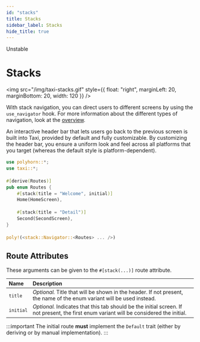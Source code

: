 ```yaml
---
id: "stacks"
title: Stacks
sidebar_label: Stacks
hide_title: true
---
```


<span className="badge badge--danger">Unstable</span>

<h1 style={{ marginTop: 0 }}>Stacks</h1>

<img src="/img/taxi-stacks.gif" style={{
    float: "right",
    marginLeft: 20,
    marginBottom: 20,
    width: 120
}} />

With stack navigation, you can direct users to different screens by using the
`use_navigator` hook. For more information about the different types of
navigation, look at the [overview](/plugins/taxi/).

An interactive header bar that lets users go back to the previous screen is
built into Taxi, provided by default and fully customizable. By customizing
the header bar, you ensure a uniform look and feel across all platforms that
you target (whereas the default style is platform-dependent).

<div style={{ clear: "both" }} />

```rust
use polyhorn::*;
use taxi::*;
 
#[derive(Routes)]
pub enum Routes {
    #[stack(title = "Welcome", initial)]
    Home(HomeScreen),
 
    #[stack(title = "Detail")]
    Second(SecondScreen),
}
 
poly!(<stack::Navigator::<Routes> ... />)
```

## Route Attributes

These arguments can be given to the `#[stack(...)]` route attribute.

| Name | Description |
|:-----|:------------|
| `title` | *Optional.* Title that will be shown in the header. If not present, the name of the enum variant will be used instead. |
| `initial` | *Optional.* Indicates that this tab should be the initial screen. If not present, the first enum variant will be considered the initial. |

:::important
The initial route **must** implement the `Default` trait (either by deriving
or by manual implementation).
:::